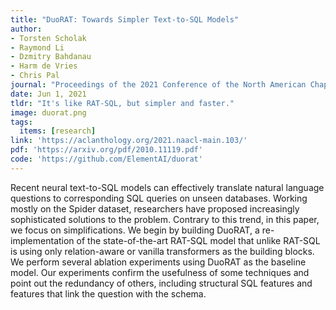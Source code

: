 ```yaml
---
title: "DuoRAT: Towards Simpler Text-to-SQL Models"
author:
- Torsten Scholak
- Raymond Li
- Dzmitry Bahdanau
- Harm de Vries
- Chris Pal
journal: "Proceedings of the 2021 Conference of the North American Chapter of the Association for Computational Linguistics: Human Language Technologies"
date: Jun 1, 2021
tldr: "It's like RAT-SQL, but simpler and faster."
image: duorat.png
tags:
  items: [research]
link: 'https://aclanthology.org/2021.naacl-main.103/'
pdf: 'https://arxiv.org/pdf/2010.11119.pdf'
code: 'https://github.com/ElementAI/duorat'
---
```


Recent neural text-to-SQL models can effectively translate natural language questions to corresponding SQL queries on unseen databases. Working mostly on the Spider dataset, researchers have proposed increasingly sophisticated solutions to the problem. Contrary to this trend, in this paper, we focus on simplifications. We begin by building DuoRAT, a re-implementation of the state-of-the-art RAT-SQL model that unlike RAT-SQL is using only relation-aware or vanilla transformers as the building blocks. We perform several ablation experiments using DuoRAT as the baseline model. Our experiments confirm the usefulness of some techniques and point out the redundancy of others, including structural SQL features and features that link the question with the schema.